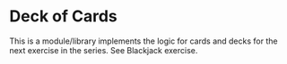 # Deck of Cards

This is a module/library implements the logic for cards and decks for the next exercise in the series. See Blackjack exercise.
